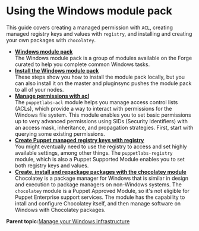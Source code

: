 # Using the Windows module pack

This guide covers creating a managed permission with `ACL`, creating managed registry keys and values with `registry`, and installing and creating your own packages with `chocolatey`.

-   **[Windows module pack](windows_module_pack.md)**  
The Windows module pack is a group of modules available on the Forge curated to help you complete common Windows tasks.
-   **[Install the Windows module pack](install_windows_module_pack.md)**  
These steps show you how to install the module pack locally, but you can also install it on the master and pluginsync pushes the module pack to all of your nodes.
-   **[Manage permissions with acl](manage_permissions_with_acl.md)**  
The `puppetlabs-acl` module helps you manage access control lists \(ACLs\), which provide a way to interact with permissions for the Windows file system. This module enables you to set basic permissions up to very advanced permissions using SIDs \(Security Identifiers\) with an access mask, inheritance, and propagation strategies. First, start with querying some existing permissions.
-   **[Create Puppet managed registry keys with registry](create_puppet_managed_registry_keys.md)**  
You might eventually need to use the registry to access and set highly available settings, among other things. The `puppetlabs-registry` module, which is also a Puppet Supported Module enables you to set both registry keys and values.
-   **[Create, install and repackage packages with the chocolatey module](create_install_repackage_with_chocolatey.md)**  
Chocolatey is a package manager for Windows that is similar in design and execution to package managers on non-Windows systems. The `chocolatey` module is a Puppet Approved Module, so it's not eligible for Puppet Enterprise support services. The module has the capability to intall and configure Chocolatey itself, and then manage software on Windows with Chocolatey packages.

**Parent topic:**[Manage your Windows infrastructure](manage_windows_infrastructure.md)

